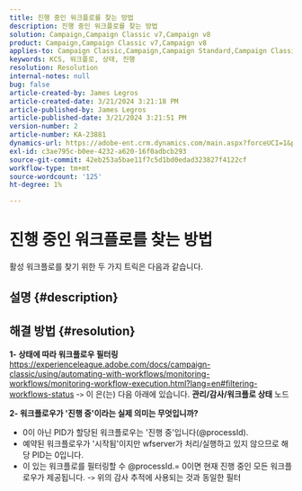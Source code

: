 ```yaml
---
title: 진행 중인 워크플로를 찾는 방법
description: 진행 중인 워크플로를 찾는 방법
solution: Campaign,Campaign Classic v7,Campaign v8
product: Campaign,Campaign Classic v7,Campaign v8
applies-to: Campaign Classic,Campaign,Campaign Standard,Campaign Classic v7,Campaign v8
keywords: KCS, 워크플로, 상태, 진행
resolution: Resolution
internal-notes: null
bug: false
article-created-by: James Legros
article-created-date: 3/21/2024 3:21:18 PM
article-published-by: James Legros
article-published-date: 3/21/2024 3:21:51 PM
version-number: 2
article-number: KA-23881
dynamics-url: https://adobe-ent.crm.dynamics.com/main.aspx?forceUCI=1&pagetype=entityrecord&etn=knowledgearticle&id=1b39a7a7-96e7-ee11-904d-6045bd006704
exl-id: c3ae795c-b0ee-4232-a620-16f0adbcb293
source-git-commit: 42eb253a5bae11f7c5d1bd0edad323827f4122cf
workflow-type: tm+mt
source-wordcount: '125'
ht-degree: 1%

---
```


# 진행 중인 워크플로를 찾는 방법




활성 워크플로를 찾기 위한 두 가지 트릭은 다음과 같습니다.

## 설명 {#description}





## 해결 방법 {#resolution}


<b>1- 상태에 따라 워크플로우 필터링</b>
https://experienceleague.adobe.com/docs/campaign-classic/using/automating-with-workflows/monitoring-workflows/monitoring-workflow-execution.html?lang=en#filtering-workflows-status -`>`  이 은(는) 다음 아래에 있습니다. <b>관리/감사/워크플로 상태</b> 노드

<b>2- 워크플로우가 &#39;진행 중&#39;이라는 실제 의미는 무엇입니까?</b>
- 0이 아닌 PID가 할당된 워크플로우는 &#39;진행 중&#39;입니다(@processId).
- 예약된 워크플로우가 &#39;시작됨&#39;이지만 wfserver가 처리/실행하고 있지 않으므로 해당 PID는 0입니다.
- 이 있는 워크플로를 필터링할 수 @processId.= 0이면 현재 진행 중인 모든 워크플로우가 제공됩니다. -`>`  위의 감사 추적에 사용되는 것과 동일한 필터
